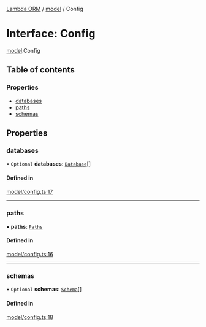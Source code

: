 [Lambda ORM](../README.md) / [model](../modules/model.md) / Config

# Interface: Config

[model](../modules/model.md).Config

## Table of contents

### Properties

- [databases](model.Config.md#databases)
- [paths](model.Config.md#paths)
- [schemas](model.Config.md#schemas)

## Properties

### databases

• `Optional` **databases**: [`Database`](model.Database.md)[]

#### Defined in

[model/config.ts:17](https://github.com/FlavioLionelRita/lambda-orm/blob/daf3ab1/src/orm/model/config.ts#L17)

___

### paths

• **paths**: [`Paths`](model.Paths.md)

#### Defined in

[model/config.ts:16](https://github.com/FlavioLionelRita/lambda-orm/blob/daf3ab1/src/orm/model/config.ts#L16)

___

### schemas

• `Optional` **schemas**: [`Schema`](model.Schema.md)[]

#### Defined in

[model/config.ts:18](https://github.com/FlavioLionelRita/lambda-orm/blob/daf3ab1/src/orm/model/config.ts#L18)
